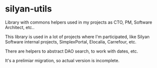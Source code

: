 silyan-utils
==============

Library with commons helpers used in my projects as CTO, PM, Software Architect, etc..

This library is used in a lot of projects where I'm participated, like Silyan Software internal projects, SimplexPortal, Elocalia, Carrefour, etc.

There are helpers to abstract DAO search, to work with dates, etc.

It's a prelimiar migration, so actual version is incomplete.
